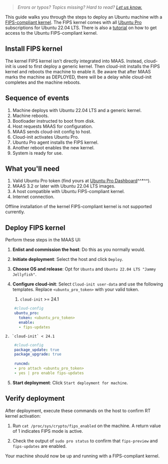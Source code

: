 > *Errors or typos? Topics missing? Hard to read? <a href="https://docs.google.com/forms/d/e/1FAIpQLScIt3ffetkaKW3gDv6FDk7CfUTNYP_HGmqQotSTtj2htKkVBw/viewform?usp=pp_url&entry.1739714854=https://maas.io/docs/deploying-a-fips-compliant-kernel" target = "_blank">Let us know.</a>*

This guide walks you through the steps to deploy an Ubuntu machine with a [FIPS-compliant kernel](https://ubuntu.com/security/certifications/docs/fips). The FIPS kernel comes with all [Ubuntu Pro](https://ubuntu.com/pro) subscriptions for Ubuntu 22.04 LTS. There is also a [tutorial](https://ubuntu.com/tutorials/using-the-ubuntu-pro-client-to-enable-fips#1-overview) on how to get access to the Ubuntu FIPS-compliant kernel.

## Install FIPS kernel

The  kernel FIPS kernel isn't directly integrated into MAAS. Instead, cloud-init is used to first deploy a generic kernel. Then cloud-init installs the FIPS kernel and reboots the machine to enable it. Be aware that after MAAS marks the machine as DEPLOYED, there will be a delay while cloud-init completes and the machine reboots.

## Sequence of events

1. Machine deploys with Ubuntu 22.04 LTS and a generic kernel.
2. Machine reboots.
3. Bootloader instructed to boot from disk.
4. Host requests MAAS for configuration.
5. MAAS sends cloud-init config to host.
6. Cloud-init activates Ubuntu Pro.
7. Ubuntu Pro agent installs the FIPS kernel.
8. Another reboot enables the new kernel.
9. System is ready for use.

## What you'll need

1. Valid Ubuntu Pro token (find yours at [Ubuntu Pro Dashboard](https://ubuntu.com/pro/dashboard)^^*^^).
2. MAAS 3.2 or later with Ubuntu 22.04 LTS images.
3. A host compatible with Ubuntu FIPS-compliant kernel.
4. Internet connection.


Offline installation of the  kernel FIPS-compliant kernel is not supported currently.


## Deploy FIPS kernel

Perform these steps in the MAAS UI:

1. **Enlist and commission the host**: Do this as you normally would.
  
2. **Initiate deployment**: Select the host and click `Deploy`.
  
3. **Choose OS and release**: Opt for `Ubuntu` and `Ubuntu 22.04 LTS "Jammy Jellyfish"`.
  
4. **Configure cloud-init**: Select `Cloud-init user-data` and use the following templates. Replace `<ubuntu_pro_token>` with your valid token.

    1. `cloud-init` >= 24.1

```yaml
    #cloud-config
    ubuntu_pro:
      token: <ubuntu_pro_token>
      enable:
      - fips-updates
```

    2. `cloud-init` < 24.1

```yaml
    #cloud-config
    package_update: true
    package_upgrade: true
    
    runcmd:
    - pro attach <ubuntu_pro_token>
    - yes | pro enable fips-updates
```

5. **Start deployment**: Click `Start deployment for machine`.

## Verify deployment

After deployment, execute these commands on the host to confirm RT kernel activation:

1. Run `cat /proc/sys/crypto/fips_enabled` on the machine. A return value of 1 indicates FIPS mode is active.

2. Check the output of `sudo pro status` to confirm that `fips-preview` and `fips-updates` are enabled.

Your machine should now be up and running with a FIPS-compliant kernel.
